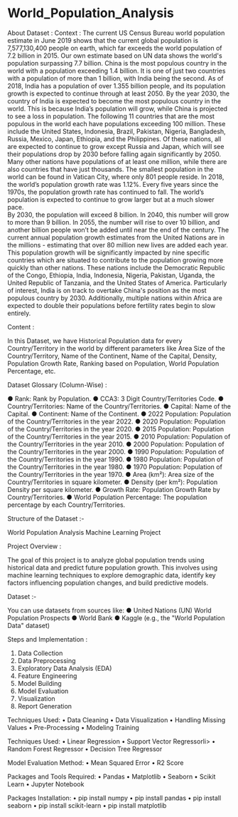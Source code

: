 # World_Population_Analysis

About Dataset :
Context :
The current US Census Bureau world population estimate in June 2019 shows that the current global population is 7,577,130,400 people on earth, which far exceeds the world population of 7.2 billion in 2015. Our own estimate based on UN data shows the world's population surpassing 7.7 billion.
China is the most populous country in the world with a population exceeding 1.4 billion. It is one of just two countries with a population of more than 1 billion, with India being the second. As of 2018, India has a population of over 1.355 billion people, and its population growth is expected to continue through at least 2050. By the year 2030, the country of India is expected to become the most populous country in the world. This is because India’s population will grow, while China is projected to see a loss in population.
The following 11 countries that are the most populous in the world each have populations exceeding 100 million.
These include the United States, Indonesia, Brazil, Pakistan, Nigeria, Bangladesh, Russia, Mexico, Japan, Ethiopia, and the Philippines. Of these nations, all are expected to continue to grow except Russia and Japan, which will see their populations drop by 2030 before falling again significantly by 2050.
Many other nations have populations of at least one million, while there are also countries that have just thousands.
The smallest population in the world can be found in Vatican City, where only 801 people reside.
In 2018, the world’s population growth rate was 1.12%. Every five years since the 1970s, the population growth rate has continued to fall. The world’s population is expected to continue to grow larger but at a much slower pace.    
By 2030, the population will exceed 8 billion. In 2040, this number will grow to more than 9 billion. In 2055, the number will rise to over 10 billion, and another billion people won’t be added until near the end of the century.
The current annual population growth estimates from the United Nations are in the millions - estimating that over 80 million new lives are added each year.
This population growth will be significantly impacted by nine specific countries which are situated to contribute to the population growing more quickly than other nations. These nations include the Democratic Republic of the Congo, Ethiopia, India, Indonesia, Nigeria, Pakistan, Uganda, the United Republic of Tanzania, and the United States of America. Particularly of interest, India is on track to overtake China's position as the most populous country by 2030.
Additionally, multiple nations within Africa are expected to double their populations before fertility rates begin to slow entirely.





Content :

In this Dataset, we have Historical Population data for every Country/Territory in the world by different parameters
like Area Size of the Country/Territory, Name of the Continent, Name of the Capital, Density, Population Growth
Rate, Ranking based on Population, World Population Percentage, etc.


Dataset Glossary (Column-Wise) : 

● Rank: Rank by Population.
● CCA3: 3 Digit Country/Territories Code.
● Country/Territories: Name of the Country/Territories.
● Capital: Name of the Capital.
● Continent: Name of the Continent.
● 2022 Population: Population of the Country/Territories in the year 2022.
● 2020 Population: Population of the Country/Territories in the year 2020.
● 2015 Population: Population of the Country/Territories in the year 2015.
● 2010 Population: Population of the Country/Territories in the year 2010.
● 2000 Population: Population of the Country/Territories in the year 2000.
● 1990 Population: Population of the Country/Territories in the year 1990.
● 1980 Population: Population of the Country/Territories in the year 1980.
● 1970 Population: Population of the Country/Territories in the year 1970.
● Area (km²): Area size of the Country/Territories in square kilometer.
● Density (per km²): Population Density per square kilometer.
● Growth Rate: Population Growth Rate by Country/Territories.
● World Population Percentage: The population percentage by each Country/Territories.




Structure of the Dataset :-
 
World Population Analysis Machine Learning Project

Project Overview :

The goal of this project is to analyze global population trends using historical data and
predict future population growth. This involves using machine learning techniques to
explore demographic data, identify key factors influencing population changes, and build
predictive models.

Dataset :-

You can use datasets from sources like:
● United Nations (UN) World Population Prospects
● World Bank
● Kaggle (e.g., the "World Population Data" dataset)





Steps and Implementation :

1. Data Collection
2. Data Preprocessing
3. Exploratory Data Analysis (EDA)
4. Feature Engineering
5. Model Building
6. Model Evaluation
7. Visualization
8. Report Generation


Techniques Used:
•	Data Cleaning
•	Data Visualization
•	Handling Missing Values
•	Pre-Processing
•	Modeling Training


Techniques Used:
•	Linear Regression
•	Support Vector Regressorli>
•	Random Forest Regressor
•	Decision Tree Regressor


Model Evaluation Method:
•	Mean Squared Error
•	R2 Score


Packages and Tools Required:
•	Pandas
•	Matplotlib
•	Seaborn
•	Scikit Learn
•	Jupyter Notebook

Packages Installation:
•	pip install numpy
•	pip install pandas
•	pip install seaborn
•	pip install scikit-learn
•	pip install matplotlib

